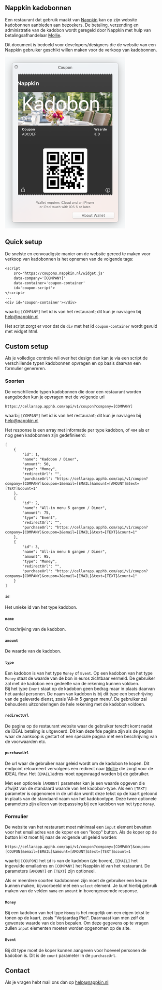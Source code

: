 ## Nappkin kadobonnen

Een restaurant dat gebruik maakt van [Nappkin](http://www.nappkin.nl) kan op zijn website kadobonnen aanbieden aan bezoekers. De betaling, verzending en administratie van de kadobon wordt geregeld door Nappkin met hulp van betalingsafhandelaar [Mollie](http://www.mollie.com). 

Dit document is bedoeld voor developers/designers die de website van een Nappkin gebruiker geschikt willen maken voor de verkoop van kadobonnen.

![coupon](https://github.com/nappkin/kadobon/blob/master/pkpass.png)

## Quick setup
De snelste en eenvoudigste manier om de website gereed te maken voor verkoop van kadobonnen is het opnemen van de volgende tags:
```
<script
    src='https://coupons.nappkin.nl/widget.js' 
    data-company='[COMPANY]'
    data-container='coupon-container'
    id='coupon-script'>
</script>
...
<div id='coupon-container'></div>
```
waarbij `[COMPANY]` het id is van het restaurant; dit kun je navragen bij help@nappkin.nl

Het script zorgt er voor dat de `div` met het id `coupon-container` wordt gevuld met widget html.

## Custom setup
Als je volledige controle wil over het design dan kan je via een script de verschillende typen kadobonnen opvragen en op basis daarvan een formulier genereren.

### Soorten 
De verschillende typen kadobonnen die door een restaurant worden aangeboden kun je opvragen met de volgende url
```
https://cellarapp.apphb.com/api/v1/coupon?company=[COMPANY]
```
waarbij `[COMPANY]` het id is van het restaurant; dit kun je navragen bij help@nappkin.nl

Het response is een array met informatie per type kadobon, of `404` als er nog geen kadobonnen zijn gedefinieerd:
```
[
    {
        "id": 1,
        "name": "Kadobon / Diner",
        "amount": 50,
        "type": "Money",
        "redirectUrl": "",
        "purchaseUrl": "https://cellarapp.apphb.com/api/v1/coupon?company=[COMPANY]&coupon=1&email=[EMAIL]&amount=[AMOUNT]&text=[TEXT]&count=1"
    },
    {
        "id": 2,
        "name": "All-in menu 5 gangen / Diner",
        "amount": 75,
        "type": "Event",
        "redirectUrl": "",
        "purchaseUrl": "https://cellarapp.apphb.com/api/v1/coupon?company=[COMPANY]&coupon=2&email=[EMAIL]&text=[TEXT]&count=1"
    },
    {
        "id": 3,
        "name": "All-in menu 6 gangen / Diner",
        "amount": 95,
        "type": "Money",
        "redirectUrl": "",
        "purchaseUrl": "https://cellarapp.apphb.com/api/v1/coupon?company=[COMPANY]&coupon=3&email=[EMAIL]&text=[TEXT]&count=1"
    }
]
```
#### `id`
Het unieke id van het type kadobon.

#### `name`
Omschrijving van de kadobon.

#### `amount`
De waarde van de kadobon.

#### `type`
Een kadobon is van het type `Money` of `Event`. Op een kadobon van het type `Money` staat de waarde van de bon in euros zichtbaar vermeld. De gebruiker zal met de kadobon een gedeelte van de rekening kunnen voldoen.<br/>Bij het type `Event` staat op de kadobon geen bedrag maar in plaats daarvan het aantal personen. De naam van kadobon is bij dit type een beschrijving van de geleverde dienst, zoals 'All-in 5 gangen menu'. De gebruiker zal behoudens uitzonderingen de hele rekening met de kadobon voldoen.

#### `redirectUrl`
De pagina op de restaurant website waar de gebruiker terecht komt nadat de iDEAL betaling is uitgevoerd. Dit kan dezelfde pagina zijn als de pagina waar de aankoop is gestart of een speciale pagina met een beschrijving van de voorwaarden etc.

#### `purchaseUrl`
De url waar de gebruiker naar geleid wordt om de kadobon te kopen. Dit endpoint retourneert vervolgens een redirect naar [Mollie](http://www.mollie.com) die zorgt voor de iDEAL flow. Het `[EMAIL]`adres moet opgevraagd worden bij de gebruiker.

Met een optionele `[AMOUNT]` parameter kan je een waarde opgeven die afwijkt van de standaard waarde van het kadobon-type. Als een `[TEXT]` parameter is opgenomen in de url dan wordt deze tekst op de kaart getoond in plaats van de standaard naam van het kadobontype. Deze twee optionele parameters zijn alleen van toepasssing bij een kadobon van het type `Money`.

### Formulier
De website van het restaurant moet minimaal een `input` element bevatten voor het email adres van de koper en een "koop" button. Als de koper op de button klikt moet hij naar de volgende url geleid worden:
```
https://cellarapp.apphb.com/api/v1/coupon?company=[COMPANY]&coupon=[COUPON]&email=[EMAIL]&amount=[AMOUNT]&text=[TEXT]&count=1
```
waarbij `[COUPON]` het `id` is van de kadobon (zie boven), `[EMAIL]` het ingevulde emailadres en `[COMPANY]` het Nappkin id van het restaurant. De parameters `[AMOUNT]` en `[TEXT]` zijn optioneel.


Als er meerdere soorten kadobonnen zijn moet de gebruiker een keuze kunnen maken, bijvoorbeeld met een `select` element. Je kunt hierbij gebruik maken van de velden `name` en `amount` in  bovengenoemde response.

#### `Money`
Bij een kadobon van het type `Money` is het mogelijk om een eigen tekst te tonen op de kaart, zoals "Verjaardag Piet". Daarnaast kan men zelf de gewenste waarde van de bon bepalen. Om deze gegevens op te vragen zullen `input` elementen moeten worden opgenomen op de site.

#### `Event`
Bij dit type moet de koper kunnen aangeven voor hoeveel personen de kadobon is. Dit is de `count` parameter in de `purchaseUrl`.

## Contact
Als je vragen hebt mail ons dan op help@nappkin.nl